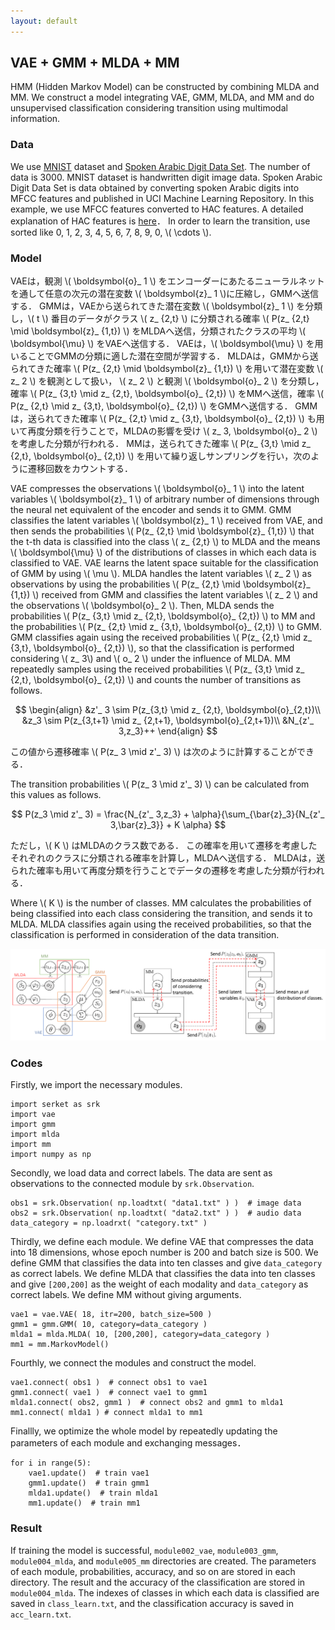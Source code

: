 ```yaml
---
layout: default
---
```

## VAE + GMM + MLDA + MM
HMM (Hidden Markov Model) can be constructed by combining MLDA and MM.
We construct a model integrating VAE, GMM, MLDA, and MM and do unsupervised classification considering transition using multimodal information.

### Data
We use [MNIST](http://yann.lecun.com/exdb/mnist/) dataset and [Spoken Arabic Digit Data Set](https://archive.ics.uci.edu/ml/datasets/Spoken+Arabic+Digit).
The number of data is 3000.
MNIST dataset is handwritten digit image data.
Spoken Arabic Digit Data Set is data obtained by converting spoken Arabic digits into MFCC features and published in UCI Machine Learning Repository.
In this example, we use MFCC features converted to HAC features.
A detailed explanation of HAC features is [here](https://www.isca-speech.org/archive/interspeech_2008/i08_2554.html)．
In order to learn the transition, use sorted like 0, 1, 2, 3, 4, 5, 6, 7, 8, 9, 0, \\( \cdots \\).

### Model
VAEは，観測 \\( \boldsymbol{o}_ 1 \\) をエンコーダーにあたるニューラルネットを通して任意の次元の潜在変数 \\( \boldsymbol{z}_ 1 \\)に圧縮し，GMMへ送信する．
GMMは，VAEから送られてきた潜在変数 \\( \boldsymbol{z}_ 1 \\) を分類し，\\( t \\) 番目のデータがクラス \\( z_ {2,t} \\) に分類される確率 \\( P(z_ {2,t} \mid \boldsymbol{z}_ {1,t}) \\) をMLDAへ送信，分類されたクラスの平均 \\( \boldsymbol{\mu} \\) をVAEへ送信する．
VAEは，\\( \boldsymbol{\mu} \\) を用いることでGMMの分類に適した潜在空間が学習する．
MLDAは，GMMから送られてきた確率 \\( P(z_ {2,t} \mid \boldsymbol{z}_ {1,t}) \\) を用いて潜在変数 \\( z_ 2 \\) を観測として扱い， \\( z_ 2 \\) と観測 \\( \boldsymbol{o}_ 2 \\) を分類し，確率 \\( P(z_ {3,t} \mid z_ {2,t}, \boldsymbol{o}_ {2,t}) \\) をMMへ送信，確率 \\( P(z_ {2,t} \mid z_ {3,t}, \boldsymbol{o}_ {2,t}) \\) をGMMへ送信する．
GMMは，送られてきた確率 \\( P(z_ {2,t} \mid z_ {3,t}, \boldsymbol{o}_ {2,t}) \\) も用いて再度分類を行うことで，MLDAの影響を受け \\( z_ 3, \boldsymbol{o}_ 2 \\) を考慮した分類が行われる．
MMは，送られてきた確率 \\( P(z_ {3,t} \mid z_ {2,t}, \boldsymbol{o}_ {2,t}) \\) を用いて繰り返しサンプリングを行い，次のように遷移回数をカウントする．

VAE compresses the observations \\( \boldsymbol{o}_ 1 \\) into the latent variables \\( \boldsymbol{z}_ 1 \\) of arbitrary number of dimensions through the neural net equivalent of the encoder and sends it to GMM.
GMM classifies the latent variables \\( \boldsymbol{z}_ 1 \\) received from VAE, and then sends the probabilities \\( P(z_ {2,t} \mid \boldsymbol{z}_ {1,t}) \\) that the t-th data is classified into the class \\( z_ {2,t} \\) to MLDA and the means \\( \boldsymbol{\mu} \\) of the distributions of classes in which each data is classified to VAE.
VAE learns the latent space suitable for the classification of GMM by using \\( \mu \\).
MLDA handles the latent variables \\( z_ 2 \\) as observations by using the probabilities \\( P(z_ {2,t} \mid \boldsymbol{z}_ {1,t}) \\) received from GMM and classifies the latent variables \\( z_ 2 \\) and the observations \\( \boldsymbol{o}_ 2 \\).
Then, MLDA sends the probabilities \\( P(z_ {3,t} \mid z_ {2,t}, \boldsymbol{o}_ {2,t}) \\) to MM and the probabilities \\( P(z_ {2,t} \mid z_ {3,t}, \boldsymbol{o}_ {2,t}) \\) to GMM.
GMM classifies again using the received probabilities \\( P(z_ {2,t} \mid z_ {3,t}, \boldsymbol{o}_ {2,t}) \\), so that the classification is performed considering \\( z_ 3\\) and \\( o_ 2 \\) under the influence of MLDA.
MM repeatedly samples using the received probabilities \\( P(z_ {3,t} \mid z_ {2,t}, \boldsymbol{o}_ {2,t}) \\) and counts the number of transitions as follows.

$$
\begin{align}
&z'_ 3 \sim P(z_{3,t} \mid z_ {2,t}, \boldsymbol{o}_{2,t})\\
&z_3 \sim P(z_{3,t+1} \mid z_ {2,t+1}, \boldsymbol{o}_{2,t+1})\\
&N_{z'_ 3,z_3}++
\end{align}
$$

この値から遷移確率 \\( P(z_ 3 \mid z'_ 3) \\) は次のように計算することができる．

The transition probabilities \\( P(z_ 3 \mid z'_ 3) \\) can be calculated from this values as follows.


$$
P(z_3 \mid z'_ 3) = \frac{N_{z'_ 3,z_3} + \alpha}{\sum_{\bar{z}_3}{N_{z'_ 3,\bar{z}_3}} + K \alpha}
$$

ただし，\\( K \\) はMLDAのクラス数である．
この確率を用いて遷移を考慮したそれぞれのクラスに分類される確率を計算し，MLDAへ送信する．
MLDAは，送られた確率も用いて再度分類を行うことでデータの遷移を考慮した分類が行われる．

Where \\( K \\) is the number of classes.
MM calculates the probabilities of being classified into each class considering the transition, and sends it to MLDA.
MLDA classifies again using the received probabilities, so that the classification is performed in consideration of the data transition.


<div align="center">
<img src="img/vae-gmm-mlda-mm/vae-gmm-mlda-mm.png" width="780px">
</div>

### Codes
Firstly, we import the necessary modules.

```
import serket as srk
import vae
import gmm
import mlda
import mm
import numpy as np
```

Secondly, we load data and correct labels.
The data are sent as observations to the connected module by `srk.Observation`.

```
obs1 = srk.Observation( np.loadtxt( "data1.txt" ) )  # image data
obs2 = srk.Observation( np.loadtxt( "data2.txt" ) )  # audio data
data_category = np.loadrxt( "category.txt" )
```

Thirdly, we define each module.
We define VAE that compresses the data into 18 dimensions, whose epoch number is 200 and batch size is 500.
We define GMM that classifies the data into ten classes and give `data_category` as correct labels.
We define MLDA that classifies the data into ten classes and give `[200,200]` as the weight of each modality and  `data_category` as correct labels.
We define MM without giving arguments.

```
vae1 = vae.VAE( 18, itr=200, batch_size=500 )
gmm1 = gmm.GMM( 10, category=data_category )
mlda1 = mlda.MLDA( 10, [200,200], category=data_category )
mm1 = mm.MarkovModel()
```

Fourthly, we connect the modules and construct the model.

```
vae1.connect( obs1 )  # connect obs1 to vae1
gmm1.connect( vae1 )  # connect vae1 to gmm1
mlda1.connect( obs2, gmm1 )  # connect obs2 and gmm1 to mlda1
mm1.connect( mlda1 ) # connect mlda1 to mm1
```

Finallly, we optimize the whole model by repeatedly updating the parameters of each module and exchanging messages．

```
for i in range(5):
    vae1.update()  # train vae1
    gmm1.update()  # train gmm1
    mlda1.update()  # train mlda1
    mm1.update()  # train mm1
```

### Result
If training the model is successful, `module002_vae`, `module003_gmm`, `module004_mlda`, and `module005_mm` directories are created.
The parameters of each module, probabilities, accuracy, and so on are stored in each directory.
The result and the accuracy of the classification are stored in `module004_mlda`.
The indexes of classes in which each data is classified are saved in `class_learn.txt`, and the classification accuracy is saved in `acc_learn.txt`.
